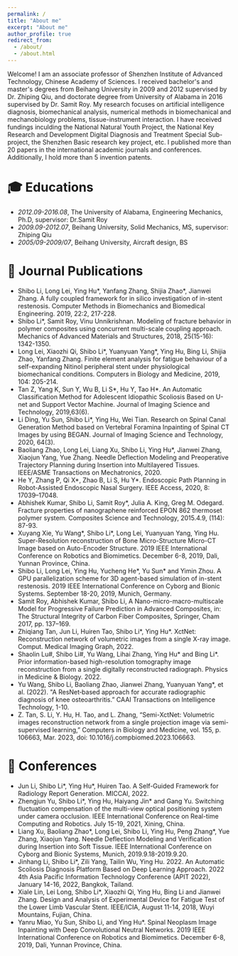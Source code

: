 ```yaml
---
permalink: /
title: "About me"
excerpt: "About me"
author_profile: true
redirect_from: 
  - /about/
  - /about.html
---
```


Welcome! I am an associate professor of Shenzhen Institute of Advanced Technology, Chinese Academy of Sciences. I received bachelor's and master's degrees from Beihang University in 2009 and 2012 supervised by Dr. Zhiping Qiu, and doctorate degree from University of Alabama in 2016 supervised by Dr. Samit Roy. 
My research focuses on artificial intelligence diagnosis, biomechanical analysis, numerical methods in biomechanical and mechanobiology problems, tissue-instrument interaction. I have received fundings inculding the National Natural Youth Project, the National Key Research and Development Digital Diagnosis and Treatment Special Sub-project, the Shenzhen Basic research key project, etc. I published more than 20 papers in the international academic journals and conferences. Additionally, I hold more than 5 invention patents.

<span class='anchor' id='-xl'></span>

# 🎓 Educations
- *2012.09-2016.08*, The University of Alabama, Engineering Mechanics, Ph.D, supervisor: Dr.Samit Roy
- *2009.09-2012.07*, Beihang University, Solid Mechanics, MS, supervisor: Zhiping Qiu
- *2005/09-2009/07*, Beihang University, Aircraft design, BS
 
<span class='anchor' id='-lwzl'></span>

# 📝 Journal Publications

- Shibo Li, Long Lei, Ying Hu\*, Yanfang Zhang, Shijia Zhao\*, Jianwei Zhang. A fully coupled framework for in silico investigation of in-stent restenosis. Computer Methods in Biomechanics and Biomedical Engineering. 2019, 22:2, 217-228.
- Shibo Li\*, Samit Roy, Vinu Unnikrishnan. Modeling of fracture behavior in polymer composites using concurrent multi-scale coupling approach. Mechanics of Advanced Materials and Structures, 2018, 25(15-16): 1342-1350.
- Long Lei, Xiaozhi Qi, Shibo Li\*, Yuanyuan Yang\*, Ying Hu, Bing Li, Shijia Zhao, Yanfang Zhang. Finite element analysis for fatigue behaviour of a self-expanding Nitinol peripheral stent under physiological biomechanical conditions. Computers in Biology and Medicine, 2019, 104: 205-214. 
- Tan Z, Yang K, Sun Y, Wu B, Li S\*, Hu Y, Tao H\*. An Automatic Classification Method for Adolescent Idiopathic Scoliosis Based on U-net and Support Vector Machine. Journal of Imaging Science and Technology, 2019,63(6). 
- Li Ding, Yu Sun, Shibo Li\*, Ying Hu, Wei Tian. Research on Spinal Canal Generation Method based on Vertebral Foramina Inpainting of Spinal CT Images by using BEGAN. Journal of Imaging Science and Technology, 2020, 64(3). 
- Baoliang Zhao, Long Lei, Liang Xu, Shibo Li, Ying Hu\*, Jianwei Zhang, Xiaojun Yang, Yue Zhang. Needle Deflection Modeling and Preoperative Trajectory Planning during Insertion into Multilayered Tissues. IEEE/ASME Transactions on Mechatronics, 2020. 
- He Y, Zhang P, Qi X\*, Zhao B, Li S, Hu Y\*. Endoscopic Path Planning in Robot-Assisted Endoscopic Nasal Surgery. IEEE Access, 2020, 8: 17039–17048.
- Abhishek Kumar, Shibo Li, Samit Roy\*, Julia A. King, Greg M. Odegard. Fracture properties of nanographene reinforced EPON 862 thermoset polymer system. Composites Science and Technology, 2015.4.9, (114): 87-93.
- Xuyang Xie, Yu Wang\*, Shibo Li\*, Long Lei, Yuanyuan Yang, Ying Hu. Super-Resolution reconstruction of Bone Micro-Structure Micro-CT Image based on Auto-Encoder Structure. 2019 IEEE International Conference on Robotics and Biomimetics. December 6-8, 2019, Dali, Yunnan Province, China.
- Shibo Li, Long Lei, Ying Hu, Yucheng He\*, Yu Sun\* and Yimin Zhou. A GPU parallelization scheme for 3D agent-based simulation of in-stent restenosis. 2019 IEEE International Conference on Cyborg and Bionic Systems. September 18-20, 2019, Munich, Germany.
- Samit Roy, Abhishek Kumar, Shibo Li, A Nano-micro-macro-multiscale Model for Progressive Failure Prediction in Advanced Composites, in: The Structural Integrity of Carbon Fiber Composites, Springer, Cham 2017, pp. 137–169.
- Zhiqiang Tan, Jun Li, Huiren Tao, Shibo Li\*, Ying Hu\*. XctNet: Reconstruction network of volumetric images from a single X-ray image. Comput. Medical Imaging Graph, 2022.
- Shaolin Lu#, Shibo Li#, Yu Wang, Lihai Zhang, Ying Hu\* and Bing Li\*. Prior information-based high-resolution tomography image reconstruction from a single digitally reconstructed radiograph. Physics in Medicine & Biology. 2022.
- Yu Wang, Shibo Li, Baoliang Zhao, Jianwei Zhang, Yuanyuan Yang\*, et al. (2022). "A ResNet‐based approach for accurate radiographic diagnosis of knee osteoarthritis.” CAAI Transactions on Intelligence Technology, 1-10.
- Z. Tan, S. Li, Y. Hu, H. Tao, and L. Zhang, “Semi-XctNet: Volumetric images reconstruction network from a single projection image via semi-supervised learning,” Computers in Biology and Medicine, vol. 155, p. 106663, Mar. 2023, doi: 10.1016/j.compbiomed.2023.106663.
 
# 💬 Conferences

- Jun Li, Shibo Li\*, Ying Hu\*, Huiren Tao. A Self-Guided Framework for Radiology Report Generation. MICCAI, 2022.
- Zhengjun Yu, Shibo Li\*, Ying Hu, Haiyang Jin\* and Gang Yu. Switching fluctuation compensation of the multi-view optical positioning system under camera occlusion. IEEE International Conference on Real-time Computing and Robotics. July 15-19, 2021, Xining, China.
- Liang Xu, Baoliang Zhao\*, Long Lei, Shibo Li, Ying Hu, Peng Zhang\*, Yue Zhang, Xiaojun Yang. Needle Deflection Modeling and Verification during Insertion into Soft Tissue. IEEE International Conference on Cyborg and Bionic Systems, Munich, 2019.9.18-2019.9.20.
- Jinhang  Li, Shibo Li\*, Zili Yang, Tailin Wu, Ying Hu. 2022. An Automatic Scoliosis Diagnosis Platform Based on Deep Learning Approach. 2022 4th Asia Pacific Information Technology Conference (APIT 2022), January 14-16, 2022, Bangkok, Tailand.
- Xiale Lin, Lei Long, Shibo Li\*, Xiaozhi Qi, Ying Hu, Bing Li and Jianwei Zhang. Design and Analysis of Experimental Device for Fatigue Test of the Lower Limb Vascular Stent. IEEE/ICIA, August 11-14, 2018, Wuyi Mountains, Fujian, China.
- Yanru Miao, Yu Sun, Shibo Li, and Ying Hu\*. Spinal Neoplasm Image Inpainting with Deep Convolutional Neutral Networks. 2019 IEEE International Conference on Robotics and Biomimetics. December 6-8, 2019, Dali, Yunnan Province, China.

<span class='anchor' id='-ryjx'></span>


<!-- I am also an affiliated researcher with the [Data-driven Analysis of Peace Project](https://dapp-lab.org)
and a research collaborator with the 
[Research on International Policy Implementation Lab](https://bridgingthegapproject.org/ripil).

I earned my Ph.D in Political Science from the
[University \*of\* North Carolina \*at* Chapel Hill](https://www.unc.edu) and my
B.A. in Political Science from [Haverford College](https://www.haverford.edu).
My academic work has been [published](publications) or is forthcoming in
*International Studies Quarterly*, *Conflict Management and Peace Science*,
*Political Science Research and Methods*, and *PS: Political Science & Politics*,
among other outlets. This [research](research) explores the causes and
consequences of political violence using a broad variety of methods such as
latent variable models, geospatial analysis, and big data. While primarily
focused on civil conflict, it also examines contentious political phenomena
including terrorism and economic statecraft, and develops new measures of
institutions in international relations. I have [teaching](teaching) experience
in both quantitative methodology and international relations, and am a certified
instructor with [The Carpentries](https://carpentries.org). -->
